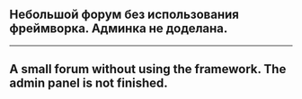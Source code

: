 Небольшой форум без использования фреймворка. Админка не доделана.
-----------------------------------
***  
A small forum without using the framework. The admin panel is not finished.
-----------------------------------

